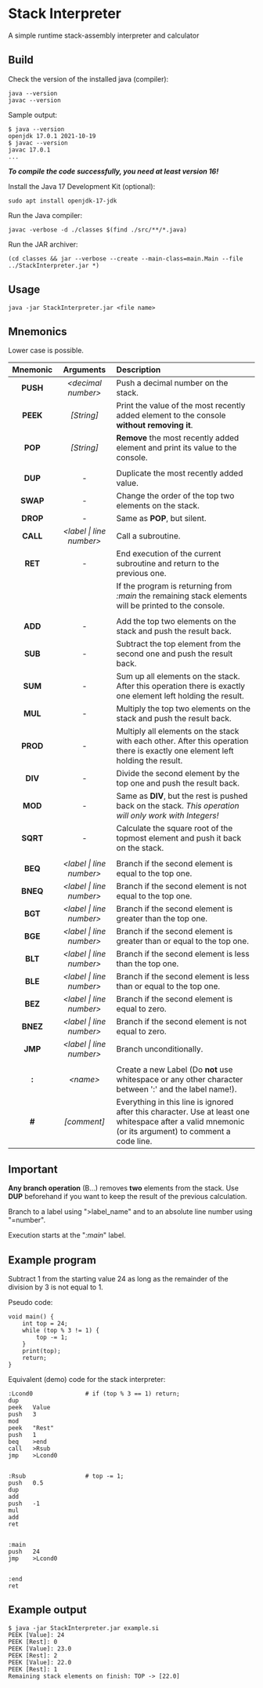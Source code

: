 # Stack Interpreter
A simple runtime stack-assembly interpreter and calculator


Build
-----

Check the version of the installed java (compiler):

    java --version
    javac --version

Sample output:

    $ java --version
    openjdk 17.0.1 2021-10-19
    $ javac --version
    javac 17.0.1
    ...

***To compile the code successfully, you need at least version 16!***

Install the Java 17 Development Kit (optional):

    sudo apt install openjdk-17-jdk

Run the Java compiler:

    javac -verbose -d ./classes $(find ./src/**/*.java)

Run the JAR archiver:

    (cd classes && jar --verbose --create --main-class=main.Main --file ../StackInterpreter.jar *)


Usage
-----

    java -jar StackInterpreter.jar <file name>

Mnemonics
---------

Lower case is possible.

Mnemonic | Arguments | Description
:------: | :-------: | :----------
**PUSH** | *\<decimal number\>*        | Push a decimal number on the stack.
**PEEK** | *[String]*                  | Print the value of the most recently added element to the console **without removing it**.
**POP**  | *[String]*                  | **Remove** the most recently added element and print its value to the console.
|        |                             |
**DUP**  | -                           | Duplicate the most recently added value.
**SWAP** | -                           | Change the order of the top two elements on the stack.
**DROP** | -                           | Same as **POP**, but silent.
**CALL** | *\<label \| line number\>*  | Call a subroutine.
**RET**  | -                           | End execution of the current subroutine and return to the previous one.
|        |                             | If the program is returning from *:main* the remaining stack elements will be printed to the console.
|        |                             |
**ADD**  | -                           | Add the top two elements on the stack and push the result back.
**SUB**  | -                           | Subtract the top element from the second one and push the result back.
**SUM**  | -                           | Sum up all elements on the stack. After this operation there is exactly one element left holding the result.
**MUL**  | -                           | Multiply the top two elements on the stack and push the result back.
**PROD** | -                           | Multiply all elements on the stack with each other. After this operation there is exactly one element left holding the result.
**DIV**  | -                           | Divide the second element by the top one and push the result back.
**MOD**  | -                           | Same as **DIV**, but the rest is pushed back on the stack. *This operation will only work with Integers!*
**SQRT** | -                           | Calculate the square root of the topmost element and push it back on the stack.
|        |                             |
**BEQ**  | *\<label \| line number\>*  | Branch if the second element is equal to the top one.
**BNEQ** | *\<label \| line number\>*  | Branch if the second element is not equal to the top one.
**BGT**  | *\<label \| line number\>*  | Branch if the second element is greater than the top one.
**BGE**  | *\<label \| line number\>*  | Branch if the second element is greater than or equal to the top one.
**BLT**  | *\<label \| line number\>*  | Branch if the second element is less than the top one.
**BLE**  | *\<label \| line number\>*  | Branch if the second element is less than or equal to the top one.
**BEZ**  | *\<label \| line number\>*  | Branch if the second element is equal to zero.
**BNEZ** | *\<label \| line number\>*  | Branch if the second element is not equal to zero.
**JMP**  | *\<label \| line number\>*  | Branch unconditionally.
|        |                             |
**:**    | *\<name\>*                  | Create a new Label (Do **not** use whitespace or any other character between ':' and the label name!).
**#**    | *[comment]*                 | Everything in this line is ignored after this character. Use at least one whitespace after a valid mnemonic (or its argument) to comment a code line.


Important
---------

**Any branch operation** (B...) removes **two** elements from the stack. Use **DUP** beforehand if you want to keep the result of the previous calculation.

Branch to a label using ">label_name" and to an absolute line number using "=number".

Execution starts at the "*:main*" label.


Example program
---------------

Subtract 1 from the starting value 24 as long as the remainder of the division by 3 is not equal to 1.

Pseudo code:

```
void main() {
    int top = 24;
    while (top % 3 != 1) {
        top -= 1;
    }
    print(top);
    return;
}
```

Equivalent (demo) code for the stack interpreter:

```
:Lcond0               # if (top % 3 == 1) return;
dup
peek   Value
push   3 
mod
peek   "Rest"
push   1
beq    >end
call   >Rsub
jmp    >Lcond0


:Rsub                 # top -= 1;
push   0.5
dup
add
push   -1
mul
add
ret


:main
push   24
jmp    >Lcond0


:end
ret
```


Example output
--------------

```
$ java -jar StackInterpreter.jar example.si
PEEK [Value]: 24
PEEK [Rest]: 0
PEEK [Value]: 23.0
PEEK [Rest]: 2
PEEK [Value]: 22.0
PEEK [Rest]: 1
Remaining stack elements on finish: TOP -> [22.0]
```
